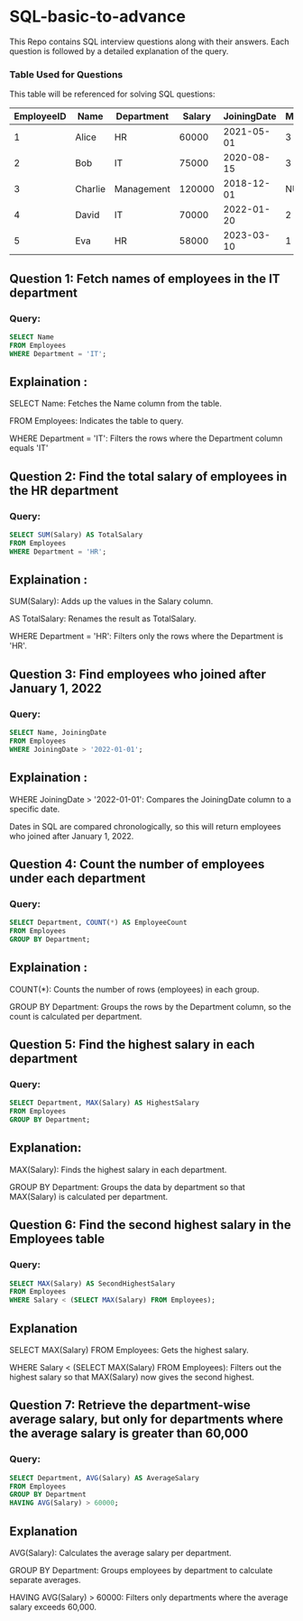 # SQL-basic-to-advance
This Repo contains SQL interview questions along with their answers. Each question is followed by a detailed explanation of the query.

### Table Used for Questions

This table will be referenced for solving SQL questions:

| EmployeeID | Name       | Department  | Salary | JoiningDate | ManagerID |
|------------|------------|-------------|--------|-------------|-----------|
| 1          | Alice      | HR          | 60000  | 2021-05-01  | 3         |
| 2          | Bob        | IT          | 75000  | 2020-08-15  | 3         |
| 3          | Charlie    | Management  | 120000 | 2018-12-01  | NULL      |
| 4          | David      | IT          | 70000  | 2022-01-20  | 2         |
| 5          | Eva        | HR          | 58000  | 2023-03-10  | 1         |

## Question 1: Fetch names of employees in the IT department
### Query:
```sql
SELECT Name 
FROM Employees 
WHERE Department = 'IT';
```
## Explaination :
SELECT Name: Fetches the Name column from the table.

FROM Employees: Indicates the table to query.

WHERE Department = 'IT': Filters the rows where the Department column equals 'IT'

## Question 2: Find the total salary of employees in the HR department
### Query:
```sql
SELECT SUM(Salary) AS TotalSalary
FROM Employees
WHERE Department = 'HR';
```
## Explaination :
SUM(Salary): Adds up the values in the Salary column.

AS TotalSalary: Renames the result as TotalSalary.

WHERE Department = 'HR': Filters only the rows where the Department is 'HR'.

## Question 3: Find employees who joined after January 1, 2022
### Query:
```sql
SELECT Name, JoiningDate
FROM Employees
WHERE JoiningDate > '2022-01-01';
```
## Explaination :
WHERE JoiningDate > '2022-01-01': Compares the JoiningDate column to a specific date.

Dates in SQL are compared chronologically, so this will return employees who joined after January 1, 2022.

## Question 4: Count the number of employees under each department
### Query:
```sql
SELECT Department, COUNT(*) AS EmployeeCount
FROM Employees
GROUP BY Department;
```
## Explaination :
COUNT(*): Counts the number of rows (employees) in each group.

GROUP BY Department: Groups the rows by the Department column, so the count is calculated per department.

## Question 5: Find the highest salary in each department
### Query:
```sql
SELECT Department, MAX(Salary) AS HighestSalary
FROM Employees
GROUP BY Department;
```
## Explanation:
MAX(Salary): Finds the highest salary in each department.

GROUP BY Department: Groups the data by department so that MAX(Salary) is calculated per department.

## Question 6: Find the second highest salary in the Employees table
### Query:
```sql
SELECT MAX(Salary) AS SecondHighestSalary 
FROM Employees 
WHERE Salary < (SELECT MAX(Salary) FROM Employees);
```
## Explanation
SELECT MAX(Salary) FROM Employees: Gets the highest salary.

WHERE Salary < (SELECT MAX(Salary) FROM Employees): Filters out the highest salary so that MAX(Salary) now gives the second highest.

## Question 7: Retrieve the department-wise average salary, but only for departments where the average salary is greater than 60,000
### Query:
```sql
SELECT Department, AVG(Salary) AS AverageSalary
FROM Employees
GROUP BY Department
HAVING AVG(Salary) > 60000;
```
## Explanation
AVG(Salary): Calculates the average salary per department.

GROUP BY Department: Groups employees by department to calculate separate averages.

HAVING AVG(Salary) > 60000: Filters only departments where the average salary exceeds 60,000.
